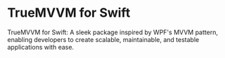 # TrueMVVM for Swift
TrueMVVM for Swift: A sleek package inspired by WPF's MVVM pattern, enabling developers to create scalable, maintainable, and testable applications with ease.
